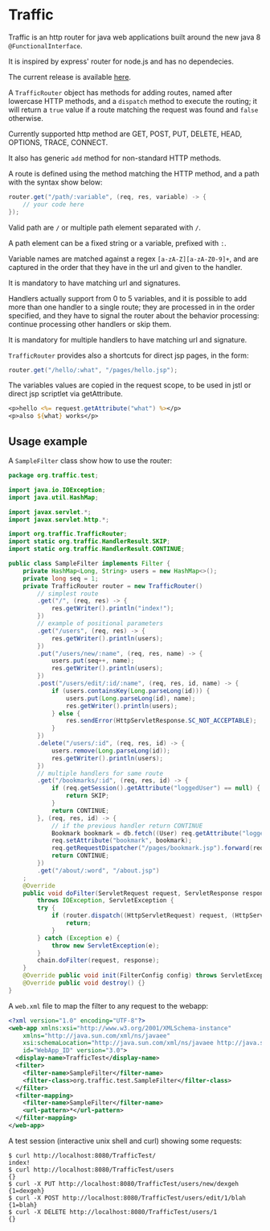 Traffic
=======

Traffic is an http router for java web applications built around the new java 8 ```@FunctionalInterface```.

It is inspired by express' router for node.js and has no dependecies.

The current release is available [here](https://github.com/dexgeh/Traffic/releases/download/v0.2/Traffic.jar).

A ```TrafficRouter``` object has methods for adding routes, named after lowercase HTTP methods, and a ```dispatch``` method to execute the routing; it will return a ```true``` value if a route matching the request was found and ```false``` otherwise.

Currently supported http method are GET, POST, PUT, DELETE, HEAD, OPTIONS, TRACE, CONNECT.

It also has generic ```add``` method for  non-standard HTTP methods.

A route is defined using the method matching the HTTP method, and a path with the syntax show below:

```Java
router.get("/path/:variable", (req, res, variable) -> {
	// your code here
});
```

Valid path are ```/``` or multiple path element separated with ```/```.

A path element can be a fixed string or a variable, prefixed with ```:```.

Variable names are matched against a regex ```[a-zA-Z][a-zA-Z0-9]+```, and are captured in the order that they have in the url and given to the handler.

It is mandatory to have matching url and signatures.

Handlers actually support from 0 to 5 variables, and it is possible to add more than one handler to a single route; they are processed in in the order specified, and they have to signal the router about the behavior processing: continue processing other handlers or skip them.

It is mandatory for multiple handlers to have matching url and signature. 

```TrafficRouter``` provides also a shortcuts for direct jsp pages, in the form:

```Java
router.get("/hello/:what", "/pages/hello.jsp");
```

The variables values are copied in the request scope, to be used in jstl or direct jsp scriptlet via getAttribute.

```JSP
<p>hello <%= request.getAttribute("what") %></p>
<p>also ${what} works</p>
```

Usage example
-------------

A ```SampleFilter``` class show how to use the router:

```Java
package org.traffic.test;

import java.io.IOException;
import java.util.HashMap;

import javax.servlet.*;
import javax.servlet.http.*;

import org.traffic.TrafficRouter;
import static org.traffic.HandlerResult.SKIP;
import static org.traffic.HandlerResult.CONTINUE;

public class SampleFilter implements Filter {
	private HashMap<Long, String> users = new HashMap<>();
	private long seq = 1;
	private TrafficRouter router = new TrafficRouter()
		// simplest route
		.get("/", (req, res) -> {
			res.getWriter().println("index!");
		})
		// example of positional parameters
		.get("/users", (req, res) -> {
			res.getWriter().println(users);
		})
		.put("/users/new/:name", (req, res, name) -> {
			users.put(seq++, name);
			res.getWriter().println(users);
		})
		.post("/users/edit/:id/:name", (req, res, id, name) -> {
			if (users.containsKey(Long.parseLong(id))) {
				users.put(Long.parseLong(id), name);
				res.getWriter().println(users);
			} else {
				res.sendError(HttpServletResponse.SC_NOT_ACCEPTABLE);
			}
		})
		.delete("/users/:id", (req, res, id) -> {
			users.remove(Long.parseLong(id));
			res.getWriter().println(users);
		})
		// multiple handlers for same route
		.get("/bookmarks/:id", (req, res, id) -> {
			if (req.getSession().getAttribute("loggedUser") == null) {
				return SKIP;
			}
			return CONTINUE;
		}, (req, res, id) -> {
			// if the previous handler return CONTINUE
			Bookmark bookmark = db.fetch((User) req.getAttribute("loggedUser"), id);
			req.setAttribute("bookmark", bookmark);
			req.getRequestDispatcher("/pages/bookmark.jsp").forward(req, res);
			return CONTINUE;
		})
		.get("/about/:word", "/about.jsp")
	;
	@Override
	public void doFilter(ServletRequest request, ServletResponse response, FilterChain chain)
		throws IOException, ServletException {
		try {
			if (router.dispatch((HttpServletRequest) request, (HttpServletResponse) response)) {
				return;
			}
		} catch (Exception e) {
			throw new ServletException(e);
		}
		chain.doFilter(request, response);
	}
	@Override public void init(FilterConfig config) throws ServletException {}
	@Override public void destroy() {}
}
```

A ```web.xml``` file to map the filter to any request to the webapp:

```xml
<?xml version="1.0" encoding="UTF-8"?>
<web-app xmlns:xsi="http://www.w3.org/2001/XMLSchema-instance"
	xmlns="http://java.sun.com/xml/ns/javaee"
	xsi:schemaLocation="http://java.sun.com/xml/ns/javaee http://java.sun.com/xml/ns/javaee/web-app_3_0.xsd"
	id="WebApp_ID" version="3.0">
  <display-name>TrafficTest</display-name>
  <filter>
  	<filter-name>SampleFilter</filter-name>
  	<filter-class>org.traffic.test.SampleFilter</filter-class>
  </filter>
  <filter-mapping>
  	<filter-name>SampleFilter</filter-name>
  	<url-pattern>*</url-pattern>
  </filter-mapping>
</web-app>
```

A test session (interactive unix shell and curl) showing some requests:

```
$ curl http://localhost:8080/TrafficTest/
index!
$ curl http://localhost:8080/TrafficTest/users
{}
$ curl -X PUT http://localhost:8080/TrafficTest/users/new/dexgeh
{1=dexgeh}
$ curl -X POST http://localhost:8080/TrafficTest/users/edit/1/blah
{1=blah}
$ curl -X DELETE http://localhost:8080/TrafficTest/users/1
{}
```
